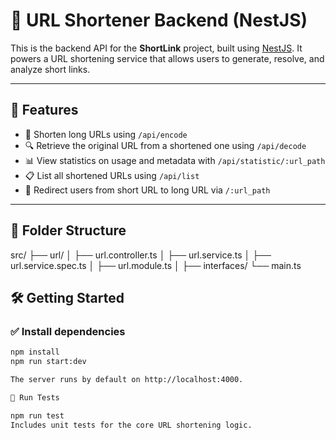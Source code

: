# 📡 URL Shortener Backend (NestJS)

This is the backend API for the **ShortLink** project, built using [NestJS](https://nestjs.com/). It powers a URL shortening service that allows users to generate, resolve, and analyze short links.

---

## 📌 Features

- 🔗 Shorten long URLs using `/api/encode`
- 🔍 Retrieve the original URL from a shortened one using `/api/decode`
- 📊 View statistics on usage and metadata with `/api/statistic/:url_path`
- 📋 List all shortened URLs using `/api/list`
- 🚀 Redirect users from short URL to long URL via `/:url_path`

---

## 📁 Folder Structure
src/
├── url/
│ ├── url.controller.ts
│ ├── url.service.ts
│ ├── url.service.spec.ts
│ ├── url.module.ts
│ ├── interfaces/
└── main.ts

## 🛠️ Getting Started

### ✅ Install dependencies

```bash
npm install
npm run start:dev

The server runs by default on http://localhost:4000.

🧪 Run Tests

npm run test
Includes unit tests for the core URL shortening logic.

